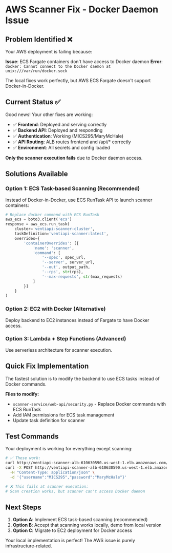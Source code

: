 # AWS Scanner Fix - Docker Daemon Issue

## Problem Identified ❌

Your AWS deployment is failing because:

**Issue**: ECS Fargate containers don't have access to Docker daemon
**Error**: `docker: Cannot connect to the Docker daemon at unix:///var/run/docker.sock`

The local fixes work perfectly, but AWS ECS Fargate doesn't support Docker-in-Docker.

## Current Status ✅

Good news! Your other fixes are working:

- ✅ **Frontend**: Deployed and serving correctly
- ✅ **Backend API**: Deployed and responding  
- ✅ **Authentication**: Working (MICS295/MaryMcHale)
- ✅ **API Routing**: ALB routes frontend and /api/* correctly
- ✅ **Environment**: All secrets and config loaded

**Only the scanner execution fails** due to Docker daemon access.

## Solutions Available

### Option 1: ECS Task-based Scanning (Recommended)
Instead of Docker-in-Docker, use ECS RunTask API to launch scanner containers:

```python
# Replace docker command with ECS RunTask
aws_ecs = boto3.client('ecs')
response = aws_ecs.run_task(
    cluster='ventiapi-scanner-cluster',
    taskDefinition='ventiapi-scanner:latest',
    overrides={
        'containerOverrides': [{
            'name': 'scanner',
            'command': [
                '--spec', spec_url,
                '--server', server_url,
                '--out', output_path,
                '--rps', str(rps),
                '--max-requests', str(max_requests)
            ]
        }]
    }
)
```

### Option 2: EC2 with Docker (Alternative)
Deploy backend to EC2 instances instead of Fargate to have Docker access.

### Option 3: Lambda + Step Functions (Advanced)
Use serverless architecture for scanner execution.

## Quick Fix Implementation

The fastest solution is to modify the backend to use ECS tasks instead of Docker commands.

**Files to modify:**
- `scanner-service/web-api/security.py` - Replace Docker commands with ECS RunTask
- Add IAM permissions for ECS task management
- Update task definition for scanner

## Test Commands

Your deployment is working for everything except scanning:

```bash
# ✅ These work:
curl http://ventiapi-scanner-alb-610630590.us-west-1.elb.amazonaws.com/
curl -X POST http://ventiapi-scanner-alb-610630590.us-west-1.elb.amazonaws.com/api/auth/login \
  -H "Content-Type: application/json" \
  -d '{"username":"MICS295","password":"MaryMcHale"}'

# ❌ This fails at scanner execution:
# Scan creation works, but scanner can't access Docker daemon
```

## Next Steps

1. **Option A**: Implement ECS task-based scanning (recommended)
2. **Option B**: Accept that scanning works locally, demo from local version
3. **Option C**: Migrate to EC2 deployment for Docker access

Your local implementation is perfect! The AWS issue is purely infrastructure-related.